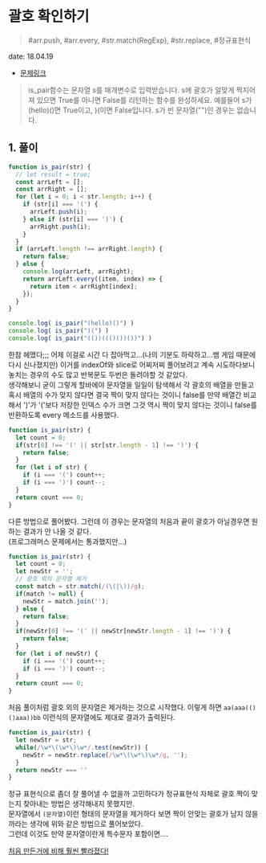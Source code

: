 # 괄호 확인하기

> #arr.push, #arr.every, #str.match(RegExp), #str.replace, #정규표현식

date: 18.04.19

* [문제링크](https://programmers.co.kr/learn/challenge_codes/87)

> is_pair함수는 문자열 s를 매개변수로 입력받습니다.
s에 괄호가 알맞게 짝지어져 있으면 True를 아니면 False를 리턴하는 함수를 완성하세요.
예를들어 s가 (hello)()면 True이고, )(이면 False입니다.
s가 빈 문자열("")인 경우는 없습니다.

## 1. 풀이

```javascript
function is_pair(str) {
  // let result = true;
  const arrLeft = [];
  const arrRight = [];
  for (let i = 0; i < str.length; i++) {
    if (str[i] === '(') {
      arrLeft.push(i);
    } else if (str[i] === ')') {
      arrRight.push(i);
    }
  }
  if (arrLeft.length !== arrRight.length) {
    return false;
  } else {
    console.log(arrLeft, arrRight);
    return arrLeft.every((item, index) => {
      return item < arrRight[index];
    });
  }
}

console.log( is_pair("(hello)()") )
console.log( is_pair(")(") )
console.log( is_pair("(())((()())())") )
```

한참 헤맸다;;; 어제 이걸로 시간 다 잡아먹고...(나의 기분도 하락하고...뱀 게임 때문에 다시 신나졌지만) 이거를 indexOf와 slice로 어찌저찌 풀어보려고 계속 시도하다보니 놓치는 경우의 수도 많고 반복문도 두번은 돌려야할 것 같았다.  
생각해보니 굳이 그렇게 할바에야 문자열을 일일이 탐색해서 각 괄호의 배열을 만들고 혹시 배열의 수가 맞지 않다면 결국 짝이 맞지 않다는 것이니 false를 
만약 배열간 비교해서 ')'가 '('보다 저장한 인덱스 수가 크면 그것 역시 짝이 맞지 않다는 것이니 false를 반환하도록 every 메소드를 사용했다.

```js
function is_pair(str) {
  let count = 0;
  if(str[0] !== '(' || str[str.length - 1] !== ')') {
    return false;
  }
  for (let i of str) {
    if (i === '(') count++;
    if (i === ')') count--;
  }
  return count === 0;
}
```
다른 방법으로 풀어봤다. 그런데 이 경우는 문자열의 처음과 끝이 괄호가 아닐경우면 원하는 결과가 안 나올 것 같다.  
(프로그래머스 문제에서는 통과했지만...)
```js
function is_pair(str) {
  let count = 0;
  let newStr = '';
  // 괄호 외의 문자열 제거
  const match = str.match(/(\(|\))/g);
  if(match != null) {
    newStr = match.join('');
  } else {
    return false;
  }
  if(newStr[0] !== '(' || newStr[newStr.length - 1] !== ')') {
    return false;
  }
  for (let i of newStr) {
    if (i === '(') count++;
    if (i === ')') count--;
  }
  return count === 0;
}
```
처음 풀이처럼 괄호 외의 문자열은 제거하는 것으로 시작했다. 이렇게 하면 `aa(aaa(()()aaa))bb` 이런식의 문자열에도 제대로 결과가 출력된다.  
```js
function is_pair(str) {
  let newStr = str;
  while(/\w*\(\w*\)\w*/.test(newStr)) {
    newStr = newStr.replace(/\w*\(\w*\)\w*/g, '');
  }
  return newStr === ''
}
```
정규 표현식으로 좀더 잘 풀어낼 수 없을까 고민하다가 정규표현식 자체로 괄호 짝이 맞는지 찾아내는 방법은 생각해내지 못했지만.  
문자열에서 `(문자열)`이런 형태의 문자열을 제거하다 보면 짝이 안맞는 괄호가 남지 않을까라는 생각에 위와 같은 방법으로 풀어보았다.  
그런데 이것도 만약 문자열이란게 특수문자 포함이면....

[처음 만든거에 비해 훨씬 빨라졌다!](http://jsben.ch/a1bbV)